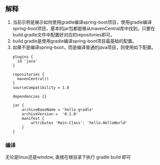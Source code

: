 ## 解释
1. 当前示例是展示如何使用gradle编译spring-boot项目，使用gradle编译spring-boot项目，基本的jar包都能够从mavenCentral库中找到。只要在build.gradle文件中配置好对应的repositories即可。
2. build.gradle是使用gradle编译spring-boot项目最基础的配置。
3. 如果不是编译spring-boot，而是编译普通的java项目，则使用如下配置。
    ```
    plugins {
      id 'java'
    }

    repositories { 
      mavenCentral() 
    }
    sourceCompatibility = 1.8

    dependencies {}

    jar {
        archiveBaseName = 'hello-gradle'
        archiveVersion =  '0.1.0'
        manifest {
            attributes 'Main-Class': 'hello.HelloWorld'
        }
    }
    ```

### 编译
无论是linux还是window, 直接在根目录下执行 gradle build 即可